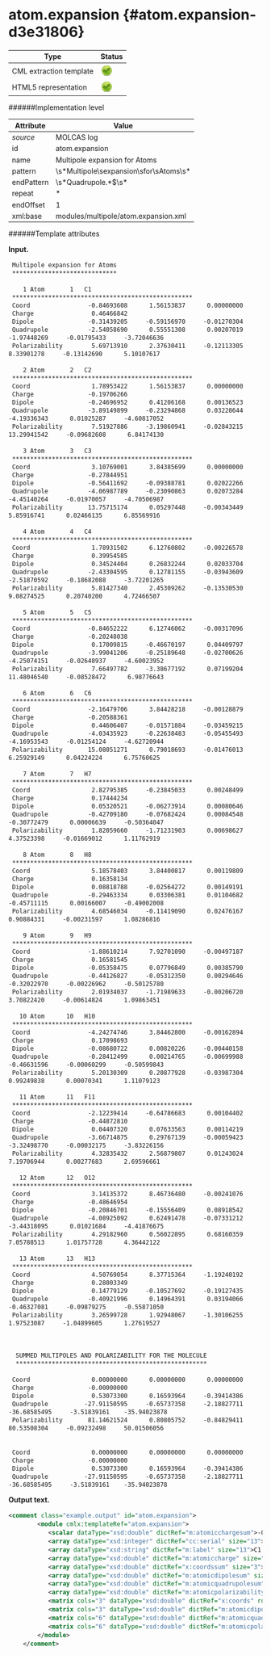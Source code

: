 # atom.expansion {#atom.expansion-d3e31806}


| Type                                                                                                                                                | Status                                                                                                                                              |
|----|----|
| CML extraction template                                                                                                                             | ![](/imgs/Total.png)                                                                                                                                |
| HTML5 representation                                                                                                                                | ![](/imgs/Total.png)                                                                                                                                |

######Implementation level

| Attribute                                                                                                                                           | Value                                                                                                                                               |
|----|----|
| *source*                                                                                                                                            | MOLCAS log                                                                                                                                          |
| id                                                                                                                                                  | atom.expansion                                                                                                                                      |
| name                                                                                                                                                | Multipole expansion for Atoms                                                                                                                       |
| pattern                                                                                                                                             | \\s\*Multipole\\sexpansion\\sfor\\sAtoms\\s\*                                                                                                       |
| endPattern                                                                                                                                          | \\s\*Quadrupole.\*\$\\s\*                                                                                                                           |
| repeat                                                                                                                                              | \*                                                                                                                                                  |
| endOffset                                                                                                                                           | 1                                                                                                                                                   |
| xml:base                                                                                                                                            | modules/multipole/atom.expansion.xml                                                                                                                |

######Template attributes

**Input.**

     Multipole expansion for Atoms
     *****************************
     
        1 Atom       1   C1        
     **************************************************
     Coord                -0.84693608      1.56153837      0.00000000
     Charge                0.46466842
     Dipole               -0.31439205     -0.59156970     -0.01270304
     Quadrupole           -2.54058690      0.55551308      0.00207019     -1.97448269     -0.01795433     -3.72046636
     Polarizability        5.69713910      2.37630411     -0.12113305      8.33901278     -0.13142690      5.10107617
     
        2 Atom       2   C2        
     **************************************************
     Coord                 1.78953422      1.56153837      0.00000000
     Charge               -0.19706266
     Dipole               -0.24696952      0.41206168      0.00136523
     Quadrupole           -3.89149899     -0.23294868      0.03228644     -4.19336343      0.01025287     -4.60817052
     Polarizability        7.51927886     -3.19860941     -0.02843215     13.29941542     -0.09682608      6.84174130
     
        3 Atom       3   C3        
     **************************************************
     Coord                 3.10769001      3.84385699      0.00000000
     Charge               -0.27844951
     Dipole               -0.56411692     -0.09388781      0.02022266
     Quadrupole           -4.06987789     -0.23090863      0.02073284     -4.45140264     -0.01970057     -4.70506987
     Polarizability       13.75715174      0.05297448     -0.00343449      5.85916741      0.02466135      6.85569916
     
        4 Atom       4   C4        
     **************************************************
     Coord                 1.78931502      6.12760802     -0.00226578
     Charge                0.39954585
     Dipole                0.34524404      0.26832244      0.02033704
     Quadrupole           -2.43304595      0.12781155     -0.03943609     -2.51870592     -0.18682088     -3.72201265
     Polarizability        5.81427340      2.45309262     -0.13530530      9.08274525      0.20740200      4.72466507
     
        5 Atom       5   C5        
     **************************************************
     Coord                -0.84652222      6.12746062     -0.00317096
     Charge               -0.20248038
     Dipole                0.17009815     -0.46670197      0.04409797
     Quadrupole           -3.99041206     -0.25189648     -0.02700626     -4.25074151     -0.02648937     -4.60023952
     Polarizability        7.66497782     -3.38677192      0.07199204     11.48046540     -0.08528472      6.98776643
     
        6 Atom       6   C6        
     **************************************************
     Coord                -2.16479706      3.84428218     -0.00128879
     Charge               -0.20588361
     Dipole                0.44606407     -0.01571884     -0.03459215
     Quadrupole           -4.03435923     -0.22638483     -0.05455493     -4.16953543     -0.01254124     -4.62720944
     Polarizability       15.08051271      0.79018693     -0.01476013      6.25929149      0.04224224      6.75760625
     
        7 Atom       7   H7        
     **************************************************
     Coord                 2.82795385     -0.23845033      0.00248499
     Charge                0.17444234
     Dipole                0.05320521     -0.06273914      0.00080646
     Quadrupole           -0.42709180     -0.07682424      0.00084548     -0.30772479      0.00006639     -0.50364047
     Polarizability        1.82059660     -1.71231903      0.00698627      4.37523398     -0.01669012      1.11762919
     
        8 Atom       8   H8        
     **************************************************
     Coord                 5.18578403      3.84400817      0.00119809
     Charge                0.16358134
     Dipole                0.08818788     -0.02564272      0.00149191
     Quadrupole           -0.29463334      0.03306381      0.01104682     -0.45711115      0.00166007     -0.49002008
     Polarizability        4.68546034     -0.11419090      0.02476167      0.90884331     -0.00231597      1.08286816
     
        9 Atom       9   H9        
     **************************************************
     Coord                -1.88610214      7.92701090     -0.00497187
     Charge                0.16581545
     Dipole               -0.05358475      0.07796849      0.00385790
     Quadrupole           -0.44126827     -0.05312350      0.00294646     -0.32022970     -0.00226962     -0.50125780
     Polarizability        2.01934037     -1.71989633     -0.00206720      3.70822420     -0.00614824      1.09863451
     
       10 Atom      10   H10       
     **************************************************
     Coord                -4.24274746      3.84462800     -0.00162894
     Charge                0.17098693
     Dipole               -0.08680722      0.00820226     -0.00440158
     Quadrupole           -0.28412499      0.00214765     -0.00699988     -0.46631596     -0.00060299     -0.50599843
     Polarizability        5.20130309      0.20877928     -0.03987304      0.99249838      0.00070341      1.11079123
     
       11 Atom      11   F11       
     **************************************************
     Coord                -2.12239414     -0.64786683      0.00104402
     Charge               -0.44872810
     Dipole                0.04407320      0.07633563      0.00114219
     Quadrupole           -3.66714875      0.29767139     -0.00059423     -3.32498770     -0.00032175     -3.83226156
     Polarizability        4.32835432      2.56879807      0.01243024      7.19706944      0.00277683      2.69596661
     
       12 Atom      12   O12       
     **************************************************
     Coord                 3.14135372      8.46736480     -0.00241076
     Charge               -0.48646954
     Dipole               -0.20846701     -0.15556409      0.08918542
     Quadrupole           -4.08925092      0.62491478     -0.07331212     -3.44318095      0.01021684     -4.41876675
     Polarizability        4.29182960      0.56022895      0.68160359      7.05788513      1.01757728      4.36442122
     
       13 Atom      13   H13       
     **************************************************
     Coord                 4.50769054      8.37715364     -1.19240192
     Charge                0.28003349
     Dipole                0.14779129     -0.10527692     -0.19127435
     Quadrupole           -0.40921996      0.14964391      0.03194066     -0.46327081     -0.09879275     -0.55871050
     Polarizability        3.26599728      1.92948067     -1.30106255      1.97523087     -1.04899605      1.27619527
     
     
     
      SUMMED MULTIPOLES AND POLARIZABILITY FOR THE MOLECULE
      *****************************************************
     
     Coord                 0.00000000      0.00000000      0.00000000
     Charge               -0.00000000
     Dipole                0.53073300      0.16593964     -0.39414386
     Quadrupole          -27.91150595     -0.65737358     -2.18827711    -36.68585495     -3.51839161    -35.94023878
     Polarizability       81.14621524      0.80805752     -0.84829411     80.53508304     -0.09232498     50.01506056
     
     
     Coord                 0.00000000      0.00000000      0.00000000
     Charge               -0.00000000
     Dipole                0.53073300      0.16593964     -0.39414386
     Quadrupole          -27.91150595     -0.65737358     -2.18827711    -36.68585495     -3.51839161    -35.94023878
        

**Output text.**

```xml
<comment class="example.output" id="atom.expansion">
        <module cmlx:templateRef="atom.expansion">       
           <scalar dataType="xsd:double" dictRef="m:atomicchargesum">-0.00000000</scalar>
           <array dataType="xsd:integer" dictRef="cc:serial" size="13">1 2 3 4 5 6 7 8 9 10 11 12 13</array>
           <array dataType="xsd:string" dictRef="m:label" size="13">C1 C2 C3 C4 C5 C6 H7 H8 H9 H10 F11 O12 H13</array>
           <array dataType="xsd:double" dictRef="m:atomiccharge" size="13">0.46466842 -0.19706266 -0.27844951 0.39954585 -0.20248038 -0.20588361 0.17444234 0.16358134 0.16581545 0.17098693 -0.44872810 -0.48646954 0.28003349</array>
           <array dataType="xsd:double" dictRef="x:coordssum" size="3">0.00000000 0.00000000 0.00000000</array>
           <array dataType="xsd:double" dictRef="m:atomicdipolesum" size="3">0.53073300 0.16593964 -0.39414386</array>
           <array dataType="xsd:double" dictRef="m:atomicquadrupolesum" size="6">-27.91150595 -0.65737358 -2.18827711 -36.68585495 -3.51839161 -35.94023878</array>
           <array dataType="xsd:double" dictRef="m:atomicpolarizabilitysum" size="6">81.14621524 0.80805752 -0.84829411 80.53508304 -0.09232498 50.01506056</array>
           <matrix cols="3" dataType="xsd:double" dictRef="x:coords" rows="13">-0.84693608 1.56153837 0.00000000 1.78953422 1.56153837 0.00000000 3.10769001 3.84385699 0.00000000 1.78931502 6.12760802 -0.00226578 -0.84652222 6.12746062 -0.00317096 -2.16479706 3.84428218 -0.00128879 2.82795385 -0.23845033 0.00248499 5.18578403 3.84400817 0.00119809 -1.88610214 7.92701090 -0.00497187 -4.24274746 3.84462800 -0.00162894 -2.12239414 -0.64786683 0.00104402 3.14135372 8.46736480 -0.00241076 4.50769054 8.37715364 -1.19240192</matrix>
           <matrix cols="3" dataType="xsd:double" dictRef="m:atomicdipole" rows="13">-0.31439205 -0.59156970 -0.01270304 -0.24696952 0.41206168 0.00136523 -0.56411692 -0.09388781 0.02022266 0.34524404 0.26832244 0.02033704 0.17009815 -0.46670197 0.04409797 0.44606407 -0.01571884 -0.03459215 0.05320521 -0.06273914 0.00080646 0.08818788 -0.02564272 0.00149191 -0.05358475 0.07796849 0.00385790 -0.08680722 0.00820226 -0.00440158 0.04407320 0.07633563 0.00114219 -0.20846701 -0.15556409 0.08918542 0.14779129 -0.10527692 -0.19127435</matrix>
           <matrix cols="6" dataType="xsd:double" dictRef="m:atomicquadrupole" rows="13">-2.54058690 0.55551308 0.00207019 -1.97448269 -0.01795433 -3.72046636 -3.89149899 -0.23294868 0.03228644 -4.19336343 0.01025287 -4.60817052 -4.06987789 -0.23090863 0.02073284 -4.45140264 -0.01970057 -4.70506987 -2.43304595 0.12781155 -0.03943609 -2.51870592 -0.18682088 -3.72201265 -3.99041206 -0.25189648 -0.02700626 -4.25074151 -0.02648937 -4.60023952 -4.03435923 -0.22638483 -0.05455493 -4.16953543 -0.01254124 -4.62720944 -0.42709180 -0.07682424 0.00084548 -0.30772479 0.00006639 -0.50364047 -0.29463334 0.03306381 0.01104682 -0.45711115 0.00166007 -0.49002008 -0.44126827 -0.05312350 0.00294646 -0.32022970 -0.00226962 -0.50125780 -0.28412499 0.00214765 -0.00699988 -0.46631596 -0.00060299 -0.50599843 -3.66714875 0.29767139 -0.00059423 -3.32498770 -0.00032175 -3.83226156 -4.08925092 0.62491478 -0.07331212 -3.44318095 0.01021684 -4.41876675 -0.40921996 0.14964391 0.03194066 -0.46327081 -0.09879275 -0.55871050</matrix>
           <matrix cols="6" dataType="xsd:double" dictRef="m:atomicpolarizability" rows="13">5.69713910 2.37630411 -0.12113305 8.33901278 -0.13142690 5.10107617 7.51927886 -3.19860941 -0.02843215 13.29941542 -0.09682608 6.84174130 13.75715174 0.05297448 -0.00343449 5.85916741 0.02466135 6.85569916 5.81427340 2.45309262 -0.13530530 9.08274525 0.20740200 4.72466507 7.66497782 -3.38677192 0.07199204 11.48046540 -0.08528472 6.98776643 15.08051271 0.79018693 -0.01476013 6.25929149 0.04224224 6.75760625 1.82059660 -1.71231903 0.00698627 4.37523398 -0.01669012 1.11762919 4.68546034 -0.11419090 0.02476167 0.90884331 -0.00231597 1.08286816 2.01934037 -1.71989633 -0.00206720 3.70822420 -0.00614824 1.09863451 5.20130309 0.20877928 -0.03987304 0.99249838 0.00070341 1.11079123 4.32835432 2.56879807 0.01243024 7.19706944 0.00277683 2.69596661 4.29182960 0.56022895 0.68160359 7.05788513 1.01757728 4.36442122 3.26599728 1.92948067 -1.30106255 1.97523087 -1.04899605 1.27619527</matrix>
        </module>
    </comment>
```
